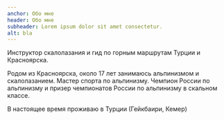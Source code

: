 ```yaml
---
anchor: Обо мне
header: Обо мне
subheader: Lorem ipsum dolor sit amet consectetur.
alt: bla
---
```

<p>Инструктор скалолазания и гид по горным маршрутам Турции и Красноярска. </p>
<p>Родом из Красноярска, около 17 лет занимаюсь альпинизмом и скалолазанием. Мастер спорта по альпинизму. Чемпион России по альпинизму и призер чемпионатов России по альпинизму в скальном классе.</p>
<p> В настоящее время проживаю в Турции (Гейкбаири, Кемер)</p>
